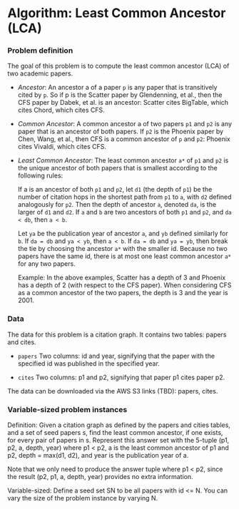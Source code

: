 Algorithm: Least Common Ancestor (LCA)
======================================

### Problem definition

The goal of this problem is to compute the least common ancestor (LCA) of two academic papers.

- *Ancestor*: An ancestor a of a paper `p` is any paper that is transitively cited by `p`. 
So if p is the Scatter paper by Glendenning, et al., then the CFS paper by Dabek, 
et al. is an ancestor: Scatter cites BigTable, which cites Chord, which cites CFS.

- *Common Ancestor*: A common ancestor a of two papers `p1` and `p2` is any paper that is an ancestor of both papers. 
   If `p2` is the Phoenix paper by Chen, Wang, et al., then CFS is a common ancestor of `p` and `p2`: Phoenix cites Vivaldi, which cites CFS.

- *Least Common Ancestor*: The least common ancestor `a*` of `p1` and `p2` is the unique ancestor of both papers that is smallest according to the following rules:

   If a is an ancestor of both `p1` and `p2`, let `d1` (the depth of `p1`) be the number of citation hops in the shortest path from `p1` to `a`, with `d2` defined analogously for `p2`. Then the depth of ancestor `a`, denoted `da`, is the larger of `d1` and `d2`. If `a` and `b` are two ancestors of both `p1` and `p2`, and `da < db`, then `a < b`.

   Let `ya` be the publication year of ancestor `a`, and `yb` defined similarly for `b`. If `da = db` and `ya < yb`, then `a < b`.
   If `da = db` and `ya = yb`, then break the tie by choosing the ancestor `a*` with the smaller id.
   Because no two papers have the same id, there is at most one least common ancestor `a*` for any two papers.

   Example: In the above examples, Scatter has a depth of 3 and Phoenix has a depth of 2 (with respect to the CFS paper). When considering    CFS as a common ancestor of the two papers, the depth is 3 and the year is 2001.


### Data

The data for this problem is a citation graph. It contains two tables: papers and cites.

- `papers` Two columns: id and year, signifying that the paper with the specified id was published in the specified year.

- `cites` Two columns: p1 and p2, signifying that paper p1 cites paper p2.

The data can be downloaded via the AWS S3 links (TBD): papers, cites.


### Variable-sized problem instances

Definition: Given a citation graph as defined by the papers and cities tables, and a set of seed papers s, find the least common ancestor, if one exists, for every pair of papers in s. Represent this answer set with the 5-tuple (p1, p2, a, depth, year) where p1 < p2, a is the least common ancestor of p1 and p2, depth = max(d1, d2), and year is the publication year of a.

Note that we only need to produce the answer tuple where p1 < p2, since the result (p2, p1, a, depth, year) provides no extra information.

Variable-sized: Define a seed set SN to be all papers with id <= N. You can vary the size of the problem instance by varying N.
